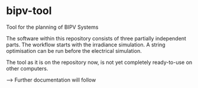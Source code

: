 # bipv-tool
Tool for the planning of BIPV Systems

The software within this repository consists of three partially independent parts. The workflow starts with the irradiance simulation. A string optimisation can be run before the electrical simulation.

The tool as it is on the repository now, is not yet completely ready-to-use on other computers.

--> Further documentation will follow
